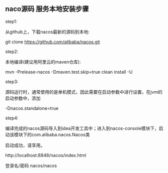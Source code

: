 ## naco源码 服务本地安装步骤

step1:

从github上，下载nacos最新的源码到本地:

git clone https://github.com/alibaba/nacos.git

step2:

本地编译(建议用阿里云的maven仓库):

mvn -Prelease-nacos -Dmaven.test.skip=true clean install -U

step3:

源码运行时，通常使用的是单机模式，因此需要在启动参数中进行设置，在jvm的启动参数中，添加

-Dnacos.standalone=true

step4:

编译完成的nacos源码导入到idea开发工具中；进入到nacos-console模块下，启动该模块下的com.alibaba.nacos.Nacos类

启动成功，请享用。

http://localhost:8848/nacos/index.html

登录名/密码 nacos/nacos
